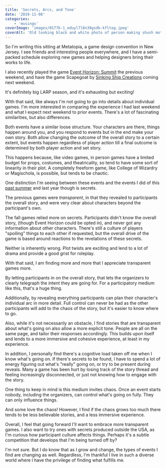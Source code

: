 ```yaml
---
title: 'Secrets, Arcs, and Tone'
date: '2019-11-08'
categories:
    - 'musings'
coverImage: 'images/0177b-1_eduyl7l8n39gsdb-kfltog.jpeg'
coverAlt: 'Old looking black and white photo of person making shush motion'
---
```


So I'm writing this sitting at Metatopia, a game design convention in New Jersey. I see friends and interesting people everywhere, and I have a semi-packed schedule exploring new games and helping designers bring their works to life.

I also recently played the game [Event Horizon: Summit](http://www.eventhorizonlarp.com/) the previous weekend, and have the game Scapegoat by [Sinking Ship Creations](https://sinkingshipcreations.com/) coming next weekend.

It's definitely big LARP season, and it's exhausting but exciting!

With that said, like always I'm not going to go into details about individual games. I'm more interested in comparing the experience I had last weekend and what I expect next weekend to prior events. There's a lot of fascinating similarities, but also differences.

Both events have a similar loose structure. Your characters are there, things happen around you, and you respond to events but in the end make your own story. Both allow changing the outcome of the overall story to a certain extent, but events happen regardless of player action till a final outcome is determined by both player action and set story.

This happens because, like video games, in person games have a limited budget for props, costumes, and theatricality, so tend to have some sort of linearity in their plot. A completely freeform game, like College of Wizardry or Magischola, is possible, but tends to be chaotic.

One distinction I'm seeing between these events and the events I did of this [past summer](https://echonyc.name/2019/08/just-a-little-lovin/) and last year though is secrets.

The previous games were _transparent_, in that they revealed to participants the overall story, and were very clear about characters beyond the participant's own.

The fall games relied more on secrets. Participants didn't know the overall story, (though Event Horizon could be opted in), and never got any information about other characters. There's still a culture of players "spoiling" things to each other if requested, but the overall drive of the game is based around reactions to the revelations of these secrets.

Neither is inherently wrong. Plot twists are exciting and lend to a lot of drama and provide a good grist for roleplay.

With that said, I am finding more and more that I appreciate transparent games more.

By letting participants in on the overall story, that lets the organizers to clearly telegraph the intent they are going for. For a participatory medium like this, that's a huge thing.

Additionally, by revealing everything participants can plan their character's individual arc in more detail. Full control can never be had as the other participants will add to the chaos of the story, but it's easier to know where to go.

Also, while it's not necessarily an obstacle, I find stories that are transparent about what's going on also allow a more explicit tone. People are all on the same page, and tailor their responses accordingly. This builds upon itself and lends to a more immersive and cohesive experience, at least in my experience.

In addition, I personally find there's a cognitive load taken off me when I know what's going on. If there's secrets to be found, I have to spend a lot of energy figuring out what's "really" going on, or try to be present during reveals. Many a game has been hurt by losing track of the story thread and feeling increasingly disconnected, or just not knowing how to engage with the story.

One thing to keep in mind is this medium invites chaos. Once an event starts nobody, including the organizers, can control what's going on fully. They can only influence things.

And some love the chaos! However, I find if the chaos grows too much there tends to be less believable stories, and a less immersive experience.

Overall, I feel that going forward I'll want to embrace more transparent games. I also want to try ones with secrets produced outside the USA, as I'm curious how participant culture affects things. Perhaps it's a subtle competition that develops that I'm being turned off by?

I'm not sure. But I do know that as I grow and change, the types of events I find are changing as well. Regardless, I'm thankful I live in such a diverse world where I have the privilege of finding what fulfills me.
